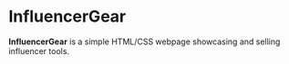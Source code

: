 # InfluencerGear

**InfluencerGear** is a simple HTML/CSS webpage showcasing and selling influencer tools.